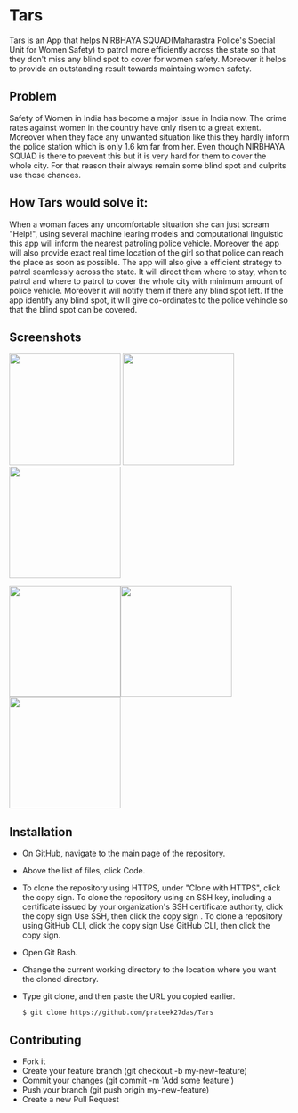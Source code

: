 # Tars
Tars is an App that helps NIRBHAYA SQUAD(Maharastra Police's Special Unit for Women Safety) to patrol more efficiently across the state so that they don't 
miss any blind spot to cover for women safety. Moreover it helps to provide an outstanding result towards maintaing women safety. 
## Problem
Safety of Women in India has become a major issue in India now. The crime rates against women in the country have only risen to a great extent. Moreover 
when they face any unwanted situation like this they hardly inform the police station which is only 1.6 km far from her. Even though NIRBHAYA SQUAD is there to prevent this but it is very hard for them to cover the whole city. For that reason their always remain some blind spot and culprits use those chances.  
## How Tars would solve it:

When a woman faces any uncomfortable situation she can just scream "Help!", using several machine learing models and computational linguistic this app will
inform the nearest patroling police vehicle. Moreover the app will also provide exact real time location of the girl so that police can reach the place as soon as possible.
The app will also give a efficient strategy to patrol seamlessly across the state. It will direct them where to stay, when to patrol and where to patrol 
to cover the whole city with minimum amount of police vehicle. Moreover it will notify them if there any blind spot left. If the app identify any blind
spot, it will give co-ordinates to the police vehincle so that the blind spot can be covered.  

## Screenshots
<img src="https://user-images.githubusercontent.com/77295322/177104855-37a5f209-ab78-44f6-83c0-59b4a5360e05.jpg" width=200 > <img src="https://user-images.githubusercontent.com/77295322/177108113-2de59b3a-9672-4043-a4c6-1f596a80b4a1.jpg" width=200 > <img src="https://user-images.githubusercontent.com/77295322/177108141-b58eeb3a-c2bc-4739-b465-ec863efd12b1.jpg" width=200 >


<img src="https://user-images.githubusercontent.com/77295322/177108158-b676778b-34cb-418c-8426-4fc53e3b6394.jpg" width=200 ><img src="https://user-images.githubusercontent.com/77295322/177108938-4f57a124-cee5-4523-89a0-85140ec9791c.jpg" width=200 ><img src="https://user-images.githubusercontent.com/77295322/177108193-dc4d464f-b9fe-4937-a707-bd91db7eb5cb.jpg" width=200 >

## Installation
- On GitHub, navigate to the main page of the repository.
- Above the list of files, click  Code.
- To clone the repository using HTTPS, under "Clone with HTTPS", click the copy sign. To clone the repository using an SSH key, including a certificate issued by your organization's SSH certificate authority, click the copy sign Use SSH, then click the copy sign . To clone a repository using GitHub CLI, click the copy sign Use GitHub CLI, then click the copy sign.
- Open Git Bash.
- Change the current working directory to the location where you want the cloned directory.
- Type git clone, and then paste the URL you copied earlier.

      $ git clone https://github.com/prateek27das/Tars
      
 ## Contributing
- Fork it
- Create your feature branch (git checkout -b my-new-feature)
- Commit your changes (git commit -m 'Add some feature')
- Push your branch (git push origin my-new-feature)
- Create a new Pull Request     
